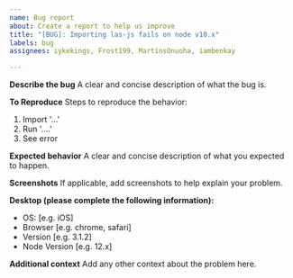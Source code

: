 ```yaml
---
name: Bug report
about: Create a report to help us improve
title: "[BUG]: Importing las-js fails on node v10.x"
labels: bug
assignees: iykekings, Frost199, MartinsOnuoha, iambenkay

---
```


**Describe the bug**
A clear and concise description of what the bug is.

**To Reproduce**
Steps to reproduce the behavior:
1. Import '...'
2. Run '....'
4. See error

**Expected behavior**
A clear and concise description of what you expected to happen.

**Screenshots**
If applicable, add screenshots to help explain your problem.

**Desktop (please complete the following information):**
 - OS: [e.g. iOS]
 - Browser [e.g. chrome, safari]
 - Version [e.g. 3.1.2]
 - Node Version [e.g. 12.x]

**Additional context**
Add any other context about the problem here.
